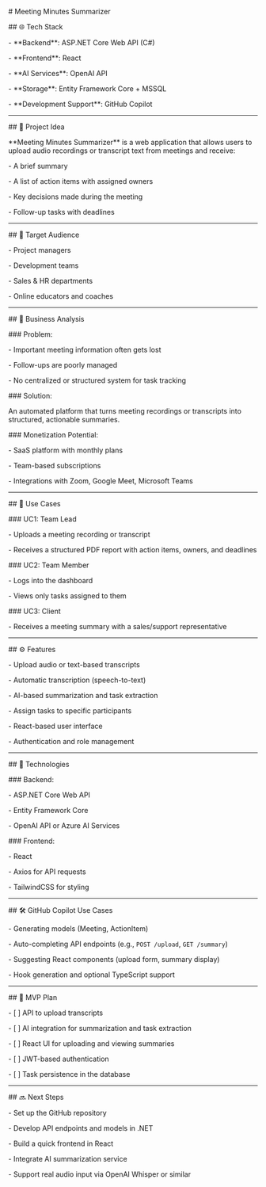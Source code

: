 \# Meeting Minutes Summarizer



\## 🌐 Tech Stack



\- \*\*Backend\*\*: ASP.NET Core Web API (C#)

\- \*\*Frontend\*\*: React

\- \*\*AI Services\*\*: OpenAI API

\- \*\*Storage\*\*: Entity Framework Core + MSSQL

\- \*\*Development Support\*\*: GitHub Copilot



---



\## 🧠 Project Idea



\*\*Meeting Minutes Summarizer\*\* is a web application that allows users to upload audio recordings or transcript text from meetings and receive:



\- A brief summary

\- A list of action items with assigned owners

\- Key decisions made during the meeting

\- Follow-up tasks with deadlines



---



\## 👤 Target Audience



\- Project managers

\- Development teams

\- Sales \& HR departments

\- Online educators and coaches



---



\## 💼 Business Analysis



\### Problem:

\- Important meeting information often gets lost

\- Follow-ups are poorly managed

\- No centralized or structured system for task tracking



\### Solution:

An automated platform that turns meeting recordings or transcripts into structured, actionable summaries.



\### Monetization Potential:

\- SaaS platform with monthly plans

\- Team-based subscriptions

\- Integrations with Zoom, Google Meet, Microsoft Teams



---



\## 👥 Use Cases



\### UC1: Team Lead



\- Uploads a meeting recording or transcript

\- Receives a structured PDF report with action items, owners, and deadlines



\### UC2: Team Member



\- Logs into the dashboard

\- Views only tasks assigned to them



\### UC3: Client



\- Receives a meeting summary with a sales/support representative



---



\## ⚙️ Features



\- Upload audio or text-based transcripts

\- Automatic transcription (speech-to-text)

\- AI-based summarization and task extraction

\- Assign tasks to specific participants

\- React-based user interface

\- Authentication and role management



---



\## 🔧 Technologies



\### Backend:

\- ASP.NET Core Web API

\- Entity Framework Core

\- OpenAI API or Azure AI Services



\### Frontend:

\- React

\- Axios for API requests

\- TailwindCSS for styling



---



\## 🛠️ GitHub Copilot Use Cases



\- Generating models (Meeting, ActionItem)

\- Auto-completing API endpoints (e.g., `POST /upload`, `GET /summary`)

\- Suggesting React components (upload form, summary display)

\- Hook generation and optional TypeScript support



---



\## 🧪 MVP Plan



\- \[ ] API to upload transcripts

\- \[ ] AI integration for summarization and task extraction

\- \[ ] React UI for uploading and viewing summaries

\- \[ ] JWT-based authentication

\- \[ ] Task persistence in the database



---



\## 🔜 Next Steps



\- Set up the GitHub repository

\- Develop API endpoints and models in .NET

\- Build a quick frontend in React

\- Integrate AI summarization service

\- Support real audio input via OpenAI Whisper or similar






